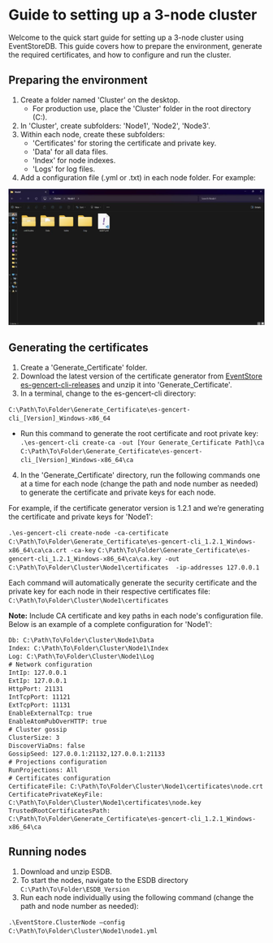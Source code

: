 # Guide to setting up a 3-node cluster

Welcome to the quick start guide for setting up a 3-node cluster using EventStoreDB. This guide covers how to prepare the environment, generate the required certificates, and how to configure and run the cluster.

## Preparing the environment

1. Create a folder named 'Cluster' on the desktop. 
    - For production use, place the 'Cluster' folder in the root directory (C:).
2. In 'Cluster', create subfolders: 'Node1', 'Node2', 'Node3'.
3. Within each node, create these subfolders:
    - 'Certificates' for storing the certificate and private key. 
    - 'Data' for all data files.
    - 'Index' for node indexes.
    - 'Logs' for log files.
4. Add a configuration file (.yml or .txt) in each node folder. For example:

![Node folder example](./images/node-folder-example.png "Node folder example")

## Generating the certificates

1. Create a 'Generate_Certificate' folder. 
2. Download the latest version of the certificate generator from [EventStore es-gencert-cli-releases](https://github.com/EventStore/es-gencert-cli/releases) and unzip it into 'Generate_Certificate'.
3. In a terminal, change to the es-gencert-cli directory: 

`C:\Path\To\Folder\Generate_Certificate\es-gencert-cli_[Version]_Windows-x86_64`

- Run this command to generate the root certificate and root private key: 
`.\es-gencert-cli create-ca -out [Your Generate_Certificate Path]\ca`
`C:\Path\To\Folder\Generate_Certificate\es-gencert-cli_[Version]_Windows-x86_64\ca`

4. In the 'Generate_Certificate' directory, run the following commands one at a time for each node (change the path and node number as needed) to generate the certificate and private keys for each node.

For example, if the certificate generator version is 1.2.1 and we’re generating the certificate and private keys for 'Node1':

`.\es-gencert-cli create-node -ca-certificate C:\Path\To\Folder\Generate_Certificate\es-gencert-cli_1.2.1_Windows-x86_64\ca\ca.crt -ca-key`
 `C:\Path\To\Folder\Generate_Certificate\es-gencert-cli_1.2.1_Windows-x86_64\ca\ca.key -out` 
 `C:\Path\To\Folder\Cluster\Node1\certificates  -ip-addresses 127.0.0.1`

Each command will automatically generate the security certificate and the private key for each node in their respective certificates file:
`C:\Path\To\Folder\Cluster\Node1\certificates`

**Note:** Include CA certificate and key paths in each node's configuration file. Below is an example of a complete configuration for 'Node1':

``` # Paths
Db: C:\Path\To\Folder\Cluster\Node1\Data
Index: C:\Path\To\Folder\Cluster\Node1\Index
Log: C:\Path\To\Folder\Cluster\Node1\Log
# Network configuration
IntIp: 127.0.0.1
ExtIp: 127.0.0.1
HttpPort: 21131
IntTcpPort: 11121
ExtTcpPort: 11131
EnableExternalTcp: true
EnableAtomPubOverHTTP: true
# Cluster gossip
ClusterSize: 3
DiscoverViaDns: false
GossipSeed: 127.0.0.1:21132,127.0.0.1:21133
# Projections configuration
RunProjections: All
# Certificates configuration
CertificateFile: C:\Path\To\Folder\Cluster\Node1\certificates\node.crt
CertificatePrivateKeyFile: C:\Path\To\Folder\Cluster\Node1\certificates\node.key
TrustedRootCertificatesPath: C:\Path\To\Folder\Generate_Certificate\es-gencert-cli_1.2.1_Windows-x86_64\ca
```

## Running nodes

1. Download and unzip ESDB.
2. To start the nodes, navigate to the ESDB directory `C:\Path\To\Folder\ESDB_Version`
3. Run each node individually using the following command (change the path and node number as needed):

`.\EventStore.ClusterNode –config C:\Path\To\Folder\Cluster\Node1\node1.yml` 











